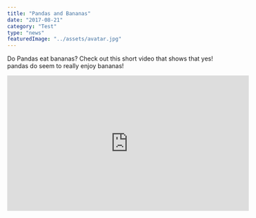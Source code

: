 ```yaml
---
title: "Pandas and Bananas"
date: "2017-08-21"
category: "Test"
type: "news"
featuredImage: "../assets/avatar.jpg"
---
```


Do Pandas eat bananas? Check out this short video that shows that yes! pandas do seem to really enjoy bananas!

<iframe width="560" height="315" src="https://www.youtube.com/embed/4SZl1r2O_bY" frameborder="0" allowfullscreen></iframe>
